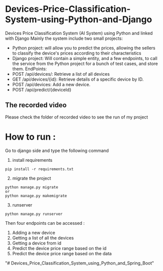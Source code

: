 # Devices-Price-Classification-System-using-Python-and-Django
Devices Price Classification System (AI System) using Python and linked with Django
Mainly the system include two small projects:
* Python project: will allow you to predict the prices, allowing the sellers to classify the device's prices according to their characteristics
* Django project: Will contain a simple entity, and a few endpoints, to call the service from the Python project for a bunch of test cases, and store them.
  EndPoints: 
* POST /api/devices/: Retrieve a list of all devices
* GET /api/devices/{id}: Retrieve details of a specific device by ID.
* POST /api/devices: Add a new device.
* POST /api/predict/{deviceId}

## The recorded video

Please check the folder of recorded video to see the run of my project

# How to run : 
Go to django side and type the following command 

1. install requirements

```CMD
pip install -r requirements.txt
```

2.  migrate the project

```CMD
python manage.py migrate
or 
python manage.py makemigrate
```

3. runserver

``` CMD
python manage.py runserver
```

Then four endpoints can be accessed : 
1. Adding a new device
2. Getting a list of all the devices
3. Getting a device from id
4. Predict the device price range based on the id
5. Predict the device price range based on the data

"# Devices_Price_Classification_System_using_Python_and_Spring_Boot" 
